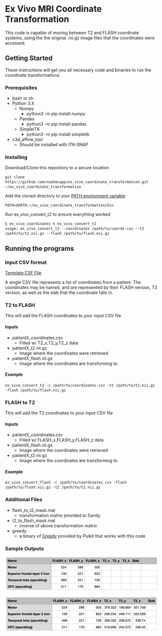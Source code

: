 # Ex Vivo MRI Coordinate Transformation

This code is capable of moving between T2 and FLASH coordinate systems, using the the original .nii.gz image files that the coordinates were accessed.

## Getting Started

These instructions will get you all necessary code and binaries to run the coordinate transformations.

### Prerequisites

- bash or sh
- Python 3.X
    - Numpy
        - python3 -m pip install numpy
    - Pandas
        - python3 -m pip install pandas
    - SimpleITK
        - python3 -m pip install simpleitk
- c3d_affine_tool
    - Should be installed with ITK-SNAP

### Installing

Download/Clone this repository to a secure location

    git clone https://github.com/noahmcapp/ex_vivo_coordinate_transformation.git ~/ex_vivo_coordinate_transformation

Add the cloned directory to your [PATH environment variable](https://www.java.com/en/download/help/path.html)

    PATH=$PATH:~/ex_vivo_coordinate_transformation/bin

Run ex_vivo_convert_t2 to ensure everything worked

    $ ex_vivo_coordinates % ex_vivo_convert_t2
    usage: ex_vivo_convert_t2 --coordinates /path/to/coords.csv --t2 /path/to/t2.nii.gz --flash /path/to/flash.nii.gz

## Running the programs

### Input CSV format

[Template CSF File](https://github.com/noahmcapp/ex_vivo_coordinate_transformation/blob/main/etc/coordinates_template.csv)

A single CSV file represents a list of coordinates from a patient. The coordinates may be named, and are represented by their FLASH version, T2 version, as well as the slab that the coordinate falls in.

### T2 to FLASH

This will add the FLASH coordinates to your input CSV file

#### Inputs
- patientX_coordinates.csv
    - Filled w/ T2_x,T2_y,T2_z data
- patientX_t2.nii.gz
    - Image where the coordinates were retrieved
- patientX_flash.nii.gz
    - Image where the coordinates are transforming to
    
#### Example
    ex_vivo_convert_t2 -c /path/to/coordinates.csv -t2 /path/to/t2.nii.gz -flash /path/to/flash.nii.gz

### FLASH to T2

This will add the T2 coordinates to your input CSV file

#### Inputs
- patientX_coordinates.csv
    - Filled w/ FLASH_x,FLASH_y,FLASH_z data
- patientX_flash.nii.gz
    - Image where the coordinates were retrieved
- patientX_t2.nii.gz
    - Image where the coordinates are transforming to

#### Example
    ex_vivo_convert_flash -c /path/to/coordinates.csv -flash /path/to/flash.nii.gz -t2 /path/to/t2.nii.gz 

### Additional Files
- flash_to_t2_mask.mat
    - transformation matrix provided to Sandy
- t2_to_flash_mask.mat
    - inverse of above transformation matrix
- greedy
    - a binary of [Greedy](https://greedy.readthedocs.io/en/latest/) provided by Pulkit that works with this code
    
### Sample Outputs

![Input CSV](https://github.com/noahmcapp/ex_vivo_coordinate_transformation/blob/main/etc/before.png)

![Output CSV](https://github.com/noahmcapp/ex_vivo_coordinate_transformation/blob/main/etc/after.png)
